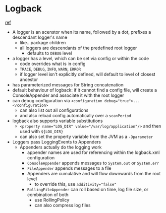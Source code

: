 # Logback

[ref](https://www.baeldung.com/logback#example)
- A logger is an acenstor when its name, followed by a dot, prefixes a descendant logger's name
  - like.. package children
  - all loggers are descendants of the predefined root logger
    - defaults to `DEBUG` level
- a logger has a level, which can be set via config or within the code
  - code overrides what is in config
  - `TRACE`, `DEBUG`, `INFO`, `WARN`, `ERROR`
  - if logger level isn't explicitly defined, will default to level of closest ancestor
- has parameterized messages for String concatenation
- default behaviour of logback: if it cannot find a config file, will create a ConsoleAppender and associate it with the root logger
- can debug configuration via `<configuration debug="true">...</configuration>`
  - can also list out all configurations
  - and also reload config automatically over a `scanPeriod`
- logback also supports variable substitutions
  - `<property name="LOG_DIR" value="/var/log/application"/>` and then used with `${LOG_DIR}`
  - can also set the property variable from the JVM as a `-Dparameter`
- Loggers pass LoggingEvents to Appenders
  - Appenders actually do the logging work
    - appender names are used for referencing within the logback.xml configuration
    - `ConsoleAppender` appends messages to `System.out` or `System.err`
    - `FileAppender` appends messages to a file
    - Appenders are cumulative and will flow downwards from the root level
      - to override this, use `additivity="false"`
    - `RollingFileAppender` can roll based on time, log file size, or combination of both
      - use RollingPolicy
      - can also compress log files